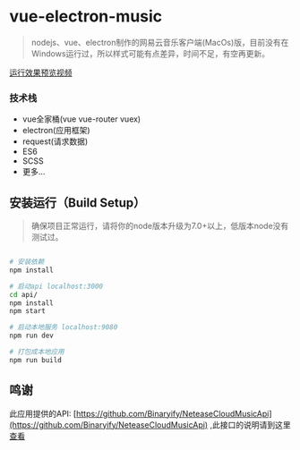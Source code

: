 # vue-electron-music

> nodejs、vue、electron制作的网易云音乐客户端(MacOs)版，目前没有在Windows运行过，所以样式可能有点差异，时间不足，有空再更新。

[运行效果预览视频](http://v.youku.com/v_show/id_XMjk2MzYxODUyMA==.html?spm=a2hzp.8244740.0.0)

### 技术栈
- vue全家桶(vue vue-router vuex)
- electron(应用框架)
- request(请求数据)
- ES6
- SCSS
- 更多...

## 安装运行（Build Setup）

> 确保项目正常运行，请将你的node版本升级为7.0+以上，低版本node没有测试过。

``` bash

# 安装依赖
npm install

# 启动api localhost:3000
cd api/
npm install
npm start

# 启动本地服务 localhost:9080
npm run dev

# 打包成本地应用
npm run build


```

## 鸣谢

此应用提供的API: [https://github.com/Binaryify/NeteaseCloudMusicApi](https://github.com/Binaryify/NeteaseCloudMusicApi) ,此接口的说明请到这里[查看](https://binaryify.github.io/NeteaseCloudMusicApi/#/)
